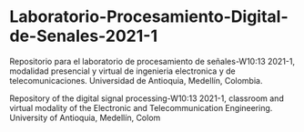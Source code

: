 # Laboratorio-Procesamiento-Digital-de-Senales-2021-1

Repositorio para el laboratorio de procesamiento de señales-W10:13 2021-1, modalidad presencial y virtual de ingenieria electronica y de telecomunicaciones. Universidad de Antioquia, Medellín, Colombia.

Repository of the digital signal processing-W10:13 2021-1, classroom and virtual modality of the Electronic and Telecommunication Engineering. University of Antioquia, Medellín, Colom
